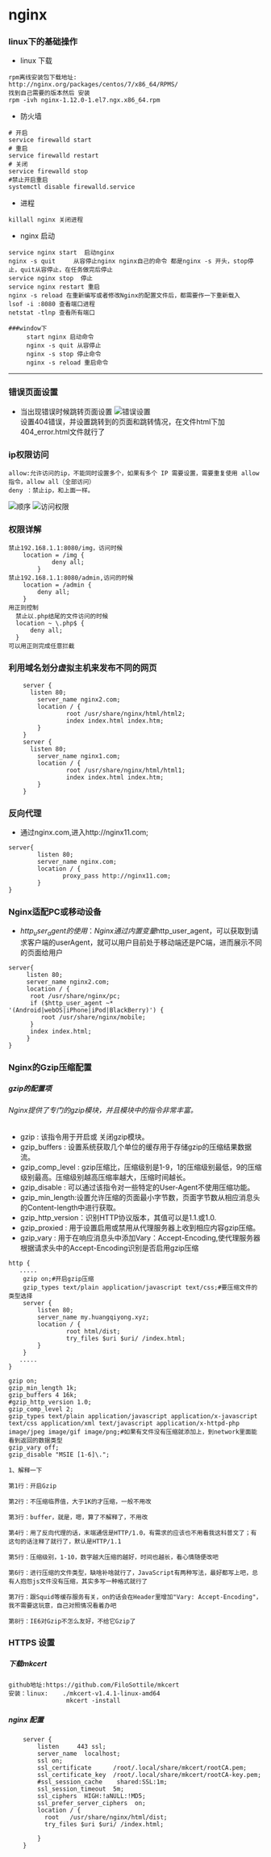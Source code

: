 ﻿# nginx
### linux下的基础操作
- linux 下载
~~~
rpm离线安装包下载地址:
http://nginx.org/packages/centos/7/x86_64/RPMS/ 
找到自己需要的版本然后 安装
rpm -ivh nginx-1.12.0-1.el7.ngx.x86_64.rpm
~~~
- 防火墙
~~~
# 开启
service firewalld start
# 重启
service firewalld restart
# 关闭
service firewalld stop
#禁止开启重启
systemctl disable firewalld.service 
~~~
- 进程
~~~
killall nginx 关闭进程
~~~
- nginx 启动      
~~~
service nginx start  启动nginx
nginx -s quit     从容停止nginx nginx自己的命令 都是nginx -s 开头，stop停止，quit从容停止，在任务做完后停止
service nginx stop  停止
service nginx restart 重启
nginx -s reload 在重新编写或者修改Nginx的配置文件后，都需要作一下重新载入
lsof -i :8080 查看端口进程
netstat -tlnp 查看所有端口

###window下
     start nginx 启动命令   
     nginx -s quit 从容停止
     nginx -s stop 停止命令   
     nginx -s reload 重启命令 
~~~
***
### 错误页面设置
- 当出现错误时候跳转页面设置
![错误设置](./img/1.png)   
设置404错误，并设置跳转到的页面和跳转情况，在文件html下加404_error.html文件就行了
### ip权限访问
~~~
allow:允许访问的ip，不能同时设置多个，如果有多个 IP 需要设置，需要重复使用 allow 指令，allow all（全部访问）
deny ：禁止ip，和上面一样。
~~~
![顺序](./img/2.png) ![访问权限](./img/3.png) 
### 权限详解
~~~
禁止192.168.1.1:8080/img，访问时候
    location = /img {
            deny all;
        }
禁止192.168.1.1:8080/admin,访问的时候
    location = /admin {
        deny all;
    }  
用正则控制
  禁止以.php结尾的文件访问的时候
  location ~ \.php$ {
      deny all;
  }
可以用正则完成任意拦截    
~~~
### 利用域名划分虚拟主机来发布不同的网页
~~~
    server {
      listen 80;
        server_name nginx2.com;
        location / {
                root /usr/share/nginx/html/html2;
                index index.html index.htm;
        }
    }
    server {
      listen 80;
        server_name nginx1.com;
        location / {
                root /usr/share/nginx/html/html1;
                index index.html index.htm;
        }
    }
~~~
### 反向代理
- 通过nginx.com,进入http://nginx11.com;
~~~
server{
        listen 80;
        server_name nginx.com;
        location / {
               proxy_pass http://nginx11.com;
        }
}
~~~
### Nginx适配PC或移动设备
- $http_user_agent的使用：
Nginx通过内置变量$http_user_agent，可以获取到请求客户端的userAgent，就可以用户目前处于移动端还是PC端，进而展示不同的页面给用户
~~~
server{
     listen 80;
     server_name nginx2.com;
     location / {
      root /usr/share/nginx/pc;
      if ($http_user_agent ~* '(Android|webOS|iPhone|iPod|BlackBerry)') {
         root /usr/share/nginx/mobile;
      }
      index index.html;
     }
}
~~~
### Nginx的Gzip压缩配置
##### gzip的配置项

###### Nginx提供了专门的gzip模块，并且模块中的指令非常丰富。
- gzip : 该指令用于开启或 关闭gzip模块。
- gzip_buffers : 设置系统获取几个单位的缓存用于存储gzip的压缩结果数据流。
- gzip_comp_level : gzip压缩比，压缩级别是1-9，1的压缩级别最低，9的压缩级别最高。压缩级别越高压缩率越大，压缩时间越长。
- gzip_disable : 可以通过该指令对一些特定的User-Agent不使用压缩功能。
- gzip_min_length:设置允许压缩的页面最小字节数，页面字节数从相应消息头的Content-length中进行获取。
- gzip_http_version：识别HTTP协议版本，其值可以是1.1.或1.0.
- gzip_proxied : 用于设置启用或禁用从代理服务器上收到相应内容gzip压缩。
- gzip_vary : 用于在响应消息头中添加Vary：Accept-Encoding,使代理服务器根据请求头中的Accept-Encoding识别是否启用gzip压缩
~~~
http {
   .....
    gzip on;#开启gzip压缩
    gzip_types text/plain application/javascript text/css;#要压缩文件的类型选择
    server {
        listen 80;
        server_name my.huangqiyong.xyz;
        location / {
                root html/dist;
                try_files $uri $uri/ /index.html;
        }
    }
   .....
}
~~~
~~~
gzip on;
gzip_min_length 1k;
gzip_buffers 4 16k;
#gzip_http_version 1.0;
gzip_comp_level 2;
gzip_types text/plain application/javascript application/x-javascript text/css application/xml text/javascript application/x-httpd-php image/jpeg image/gif image/png;#如果有文件没有压缩就添加上，到network里面能看到返回的数据类型
gzip_vary off;
gzip_disable "MSIE [1-6]\.";

1、解释一下

第1行：开启Gzip

第2行：不压缩临界值，大于1K的才压缩，一般不用改

第3行：buffer，就是，嗯，算了不解释了，不用改

第4行：用了反向代理的话，末端通信是HTTP/1.0，有需求的应该也不用看我这科普文了；有这句的话注释了就行了，默认是HTTP/1.1

第5行：压缩级别，1-10，数字越大压缩的越好，时间也越长，看心情随便改吧

第6行：进行压缩的文件类型，缺啥补啥就行了，JavaScript有两种写法，最好都写上吧，总有人抱怨js文件没有压缩，其实多写一种格式就行了

第7行：跟Squid等缓存服务有关，on的话会在Header里增加"Vary: Accept-Encoding"，我不需要这玩意，自己对照情况看着办吧

第8行：IE6对Gzip不怎么友好，不给它Gzip了
~~~

### HTTPS 设置
##### 下载mkcert
~~~
github地址:https://github.com/FiloSottile/mkcert
安装：linux:    ./mkcert-v1.4.1-linux-amd64
                mkcert -install
~~~
##### nginx 配置
~~~
    server {
        listen     443 ssl;
        server_name  localhost;		
        ssl on;
        ssl_certificate      /root/.local/share/mkcert/rootCA.pem;
        ssl_certificate_key  /root/.local/share/mkcert/rootCA-key.pem;
        #ssl_session_cache    shared:SSL:1m;
        ssl_session_timeout  5m;
        ssl_ciphers  HIGH:!aNULL:!MD5;
        ssl_prefer_server_ciphers  on;
        location / {
          root   /usr/share/nginx/html/dist;
          try_files $uri $uri/ /index.html;

        }
    }
~~~